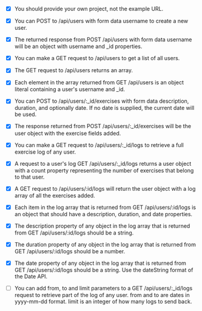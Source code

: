 
- [x] You should provide your own project, not the example URL.
- [x] You can POST to /api/users with form data username to create a new user.
- [x] The returned response from POST /api/users with form data username will be an object with 
username and _id properties.

- [x] You can make a GET request to /api/users to get a list of all users.
- [x] The GET request to /api/users returns an array.
- [x] Each element in the array returned from GET /api/users is an object literal containing a 
user's username and _id.

- [x] You can POST to /api/users/:_id/exercises with form data description, duration, and 
optionally date. If no date is supplied, the current date will be used.

- [x] The response returned from POST /api/users/:_id/exercises will be the user object with the 
exercise fields added.

- [x] You can make a GET request to /api/users/:_id/logs to retrieve a full exercise log of any user.
- [x] A request to a user's log GET /api/users/:_id/logs returns a user object with a count 
property representing the number of exercises that belong to that user.

- [x] A GET request to /api/users/:id/logs will return the user object with a log array of all 
the exercises added.

- [x] Each item in the log array that is returned from GET /api/users/:id/logs is an object 
that should have a description, duration, and date properties.

- [x] The description property of any object in the log array that is returned from GET 
/api/users/:id/logs should be a string.

- [x] The duration property of any object in the log array that is returned from GET 
/api/users/:id/logs should be a number.

- [x] The date property of any object in the log array that is returned from GET /api/users/:id/logs 
should be a string. Use the dateString format of the Date API.

- [ ] You can add from, to and limit parameters to a GET /api/users/:_id/logs request to retrieve 
part of the log of any user. from and to are dates in yyyy-mm-dd format. limit is an integer of 
how many logs to send back.
